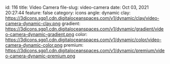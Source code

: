 id: 116
title: Video Camera 
file-slug: video-camera
date: Oct 03, 2021 20:27:44
feature: false
category: icons
angle: dynamic
clay: https://3dicons.sgp1.cdn.digitaloceanspaces.com/v1/dynamic/clay/video-camera-dynamic-clay.png
gradient: https://3dicons.sgp1.cdn.digitaloceanspaces.com/v1/dynamic/gradient/video-camera-dynamic-gradient.png
color: https://3dicons.sgp1.cdn.digitaloceanspaces.com/v1/dynamic/color/video-camera-dynamic-color.png
premium: https://3dicons.sgp1.cdn.digitaloceanspaces.com/v1/dynamic/premium/video-camera-dynamic-premium.png
